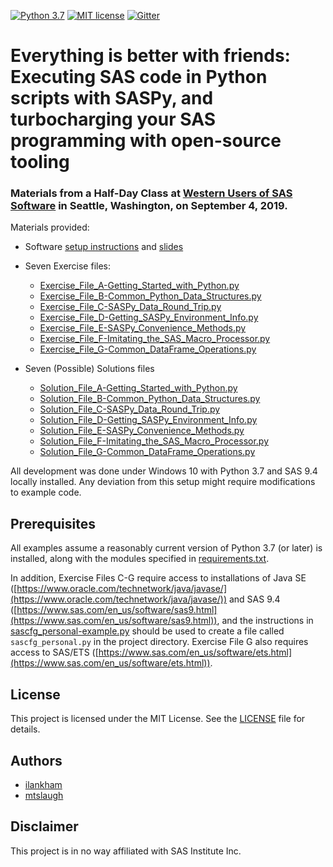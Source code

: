 [![Python 3.7](https://img.shields.io/badge/python-3.7-brightgreen.svg)](#prerequisites)  [![MIT license](https://img.shields.io/badge/License-MIT-blue.svg)](LICENSE)  [![Gitter](https://img.shields.io/gitter/room/saspy-bffs/community.svg?color=777777)](https://gitter.im/saspy-bffs/community)

# Everything is better with friends: Executing SAS code in Python scripts with SASPy, and turbocharging your SAS programming with open-source tooling

### Materials from a Half-Day Class at [Western Users of SAS Software](https://www.wuss.org/) in Seattle, Washington, on September 4, 2019.

Materials provided:

- Software [setup instructions](WUSS2019-Class-Everything_Is_Better_With_Friends-setup_instructions.pdf) and [slides](WUSS2019-Class-Everything_Is_Better_With_Friends-slides.pdf)

- Seven Exercise files:
  * [Exercise_File_A-Getting_Started_with_Python.py](Exercise_File_A-Getting_Started_with_Python.py)
  * [Exercise_File_B-Common_Python_Data_Structures.py](Exercise_File_B-Common_Python_Data_Structures.py)
  * [Exercise_File_C-SASPy_Data_Round_Trip.py](Exercise_File_C-SASPy_Data_Round_Trip.py)
  * [Exercise_File_D-Getting_SASPy_Environment_Info.py](Exercise_File_D-Getting_SASPy_Environment_Info.py)
  * [Exercise_File_E-SASPy_Convenience_Methods.py](Exercise_File_E-SASPy_Convenience_Methods.py)
  * [Exercise_File_F-Imitating_the_SAS_Macro_Processor.py](Exercise_File_F-Imitating_the_SAS_Macro_Processor.py)
  * [Exercise_File_G-Common_DataFrame_Operations.py](Exercise_File_G-Common_DataFrame_Operations.py)

- Seven (Possible) Solutions files
  * [Solution_File_A-Getting_Started_with_Python.py](Solution_File_A-Getting_Started_with_Python.py)
  * [Solution_File_B-Common_Python_Data_Structures.py](Solution_File_B-Common_Python_Data_Structures.py)
  * [Solution_File_C-SASPy_Data_Round_Trip.py](Solution_File_C-SASPy_Data_Round_Trip.py)
  * [Solution_File_D-Getting_SASPy_Environment_Info.py](Solution_File_D-Getting_SASPy_Environment_Info.py)
  * [Solution_File_E-SASPy_Convenience_Methods.py](Solution_File_E-SASPy_Convenience_Methods.py)
  * [Solution_File_F-Imitating_the_SAS_Macro_Processor.py](Solution_File_F-Imitating_the_SAS_Macro_Processor.py)
  * [Solution_File_G-Common_DataFrame_Operations.py](Solution_File_G-Common_DataFrame_Operations.py)

All development was done under Windows 10 with Python 3.7 and SAS 9.4 locally installed. Any deviation from this setup might require modifications to example code.

## Prerequisites

All examples assume a reasonably current version of Python 3.7 (or later) is installed, along with the modules specified in [requirements.txt](requirements.txt).

In addition, Exercise Files C-G require access to installations of Java SE ([https://www.oracle.com/technetwork/java/javase/](https://www.oracle.com/technetwork/java/javase/)) and SAS 9.4 ([https://www.sas.com/en_us/software/sas9.html](https://www.sas.com/en_us/software/sas9.html)), and the instructions in [sascfg_personal-example.py](sascfg_personal-example.py) should be used to create a file called `sascfg_personal.py` in the project directory. Exercise File G also requires access to SAS/ETS ([https://www.sas.com/en_us/software/ets.html](https://www.sas.com/en_us/software/ets.html)).

## License
This project is licensed under the MIT License. See the [LICENSE](LICENSE) file for details.

## Authors
* [ilankham](https://github.com/ilankham)
* [mtslaugh](https://github.com/mtslaugh)

## Disclaimer

This project is in no way affiliated with SAS Institute Inc.
